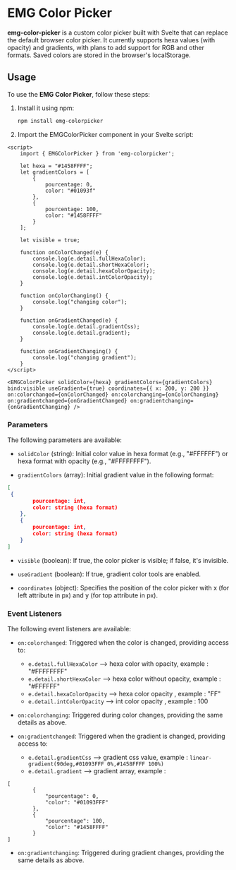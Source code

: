 
# EMG Color Picker

**emg-color-picker** is a custom color picker built with Svelte that can replace the default browser color picker. It currently supports hexa values (with opacity) and gradients, with plans to add support for RGB and other formats. Saved colors are stored in the browser's localStorage.

## Usage

To use the **EMG Color Picker**, follow these steps:

1. Install it using npm:

   ```bash
   npm install emg-colorpicker
   ```

2. Import the EMGColorPicker component in your Svelte script:

```svelte
<script>
    import { EMGColorPicker } from 'emg-colorpicker';

    let hexa = "#1458FFFF";
    let gradientColors = [
        {
            pourcentage: 0,
            color: "#01093f"
        },
        {
            pourcentage: 100,
            color: "#1458FFFF"
        }
    ];

    let visible = true;

    function onColorChanged(e) {
        console.log(e.detail.fullHexaColor);
        console.log(e.detail.shortHexaColor);
        console.log(e.detail.hexaColorOpacity);
        console.log(e.detail.intColorOpacity);
    }

    function onColorChanging() {
        console.log("changing color");
    }

    function onGradientChanged(e) {
        console.log(e.detail.gradientCss);
        console.log(e.detail.gradient);
    }

    function onGradientChanging() {
        console.log("changing gradient");
    }
</script>

<EMGColorPicker solidColor={hexa} gradientColors={gradientColors} bind:visible useGradient={true} coordinates={{ x: 200, y: 200 }} on:colorchanged={onColorChanged} on:colorchanging={onColorChanging} on:gradientchanged={onGradientChanged} on:gradientchanging={onGradientChanging} />
```

### Parameters

The following parameters are available:

- `solidColor` (string): Initial color value in hexa format (e.g., "#FFFFFF") or hexa format with opacity (e.g., "#FFFFFFFF").

- `gradientColors` (array): Initial gradient value in the following format:
```json
[
 {
        pourcentage: int,
        color: string (hexa format)
    },
    {
        pourcentage: int,
        color: string (hexa format)
    }
]
```

- `visible` (boolean): If true, the color picker is visible; if false, it's invisible.

- `useGradient` (boolean): If true, gradient color tools are enabled.

- `coordinates` (object): Specifies the position of the color picker with x (for left attribute in px) and y (for top attribute in px).

### Event Listeners

The following event listeners are available:

- `on:colorchanged`: Triggered when the color is changed, providing access to:
	- `e.detail.fullHexaColor`  --> hexa color with opacity, example : "#FFFFFFFF"
	- `e.detail.shortHexaColor` --> hexa color without opacity, example : "#FFFFFF"
	- `e.detail.hexaColorOpacity` --> hexa color opacity , example : "FF"
	- `e.detail.intColorOpacity` --> int color opacity , example : 100
- `on:colorchanging`: Triggered during color changes, providing the same details as above.

- `on:gradientchanged`: Triggered when the gradient is changed, providing access to:
	- `e.detail.gradientCss` --> gradient css value, example : `linear-gradient(90deg,#01093FFF 0%,#1458FFFF 100%)`
	- `e.detail.gradient` --> gradient array, example : 
```
[
	    {
	        "pourcentage": 0,
	        "color": "#01093FFF"
	    },
	    {
	        "pourcentage": 100,
	        "color": "#1458FFFF"
	    }
]
```

- `on:gradientchanging`: Triggered during gradient changes, providing the same details as above.